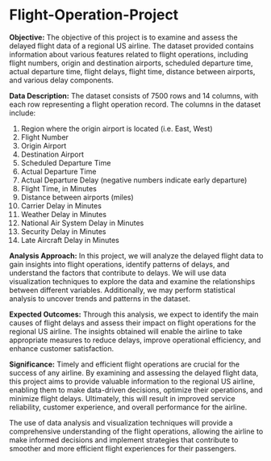 # Flight-Operation-Project

**Objective:** The objective of this project is to examine and assess the delayed flight data of a regional US airline. The dataset provided contains information about various features related to flight operations, including flight numbers, origin and destination airports, scheduled departure time, actual departure time, flight delays, flight time, distance between airports, and various delay components.

**Data Description:** The dataset consists of 7500 rows and 14 columns, with each row representing a flight operation record. The columns in the dataset include:
1. Region where the origin airport is located (i.e. East, West)
2. Flight Number
3. Origin Airport
4. Destination Airport
5. Scheduled Departure Time
6. Actual Departure Time
7. Actual Departure Delay (negative numbers indicate early departure)
8. Flight Time, in Minutes
9. Distance between airports (miles)
10. Carrier Delay in Minutes
11. Weather Delay in Minutes
12. National Air System Delay in Minutes
13. Security Delay in Minutes
14. Late Aircraft Delay in Minutes

**Analysis Approach:** In this project, we will analyze the delayed flight data to gain insights into flight operations, identify patterns of delays, and understand the factors that contribute to delays. We will use data visualization techniques to explore the data and examine the relationships between different variables. Additionally, we may perform statistical analysis to uncover trends and patterns in the dataset.

**Expected Outcomes:** Through this analysis, we expect to identify the main causes of flight delays and assess their impact on flight operations for the regional US airline. The insights obtained will enable the airline to take appropriate measures to reduce delays, improve operational efficiency, and enhance customer satisfaction.

**Significance:** Timely and efficient flight operations are crucial for the success of any airline. By examining and assessing the delayed flight data, this project aims to provide valuable information to the regional US airline, enabling them to make data-driven decisions, optimize their operations, and minimize flight delays. Ultimately, this will result in improved service reliability, customer experience, and overall performance for the airline.

The use of data analysis and visualization techniques will provide a comprehensive understanding of the flight operations, allowing the airline to make informed decisions and implement strategies that contribute to smoother and more efficient flight experiences for their passengers.
